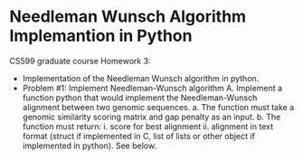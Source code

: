 # Needleman Wunsch Algorithm Implemantion in Python
CS599 graduate course Homework 3:
- Implementation of the Needleman Wunsch algorithm in python.
- Problem #1: Implement Needleman-Wunsch algorithm
A.	Implement a function python that would implement the Needleman-Wunsch alignment between two genomic sequences.
a.	The function must take a genomic similarity scoring matrix and gap penalty as an input.
b.	The function must return:
i.	score for best alignment
ii.	alignment in text format (struct if implemented in C, list of lists or other object if implemented in python).  See below.


